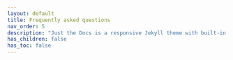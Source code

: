 ```yaml
---
layout: default
title: Frequently asked questions
nav_order: 5
description: "Just the Docs is a responsive Jekyll theme with built-in search that is easily customizable and hosted on GitHub Pages."
has_children: false
has_toc: false
---
```

